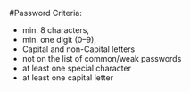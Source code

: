 #Password Criteria:

- min. 8 characters,
- min. one digit (0–9),
- Capital and non-Capital letters
- not on the list of common/weak passwords
- at least one special character
- at least one capital letter
